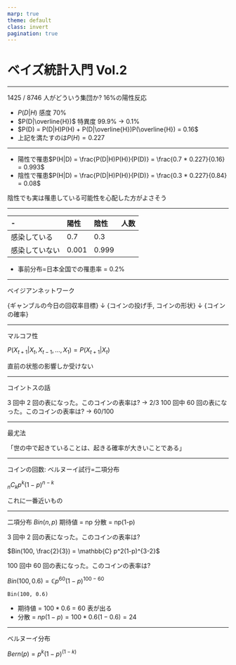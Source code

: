 ```yaml
---
marp: true
theme: default
class: invert
pagination: true
---
```


# ベイズ統計入門 Vol.2

---

1425 / 8746 人がどういう集団か?
16%の陽性反応

- $P(D|H)$ 感度 70%
- $P(D|\overline{H})$ 特異度 99.9% -> 0.1%
- $P(D) = P(D|H)P(H) + P(D|\overline{H})P(\overline{H}) = 0.16$
- 上記を満たすのは$P(H)=0.227$

---

- 陽性で罹患$P(H|D) = \frac{P(D|H)P(H)}{P(D)} = \frac{0.7 * 0.227}{0.16} = 0.993$
- 陰性で罹患$P(H|D) = \frac{P(D|H)P(H)}{P(D)} = \frac{0.3 * 0.227}{0.84} = 0.08$

陰性でも実は罹患している可能性を心配した方がよさそう

---

| -              | 陽性  | 陰性  | 人数 |
| :------------- | :---- | :---- | :--- |
| 感染している   | 0.7   | 0.3   |
| 感染していない | 0.001 | 0.999 |

- 事前分布=日本全国での罹患率 = 0.2%

---

ベイジアンネットワーク

{ギャンブルの今日の回収率目標}
↓
{コインの投げ手, コインの形状}
↓
{コインの確率}

---

マルコフ性

$P(X_{t+1}|X_t, X_{t-1}, \dots, X_1) = P(X_{t+1}|X_t)$

直前の状態の影響しか受けない

---

コイントスの話

3 回中 2 回の表になった。このコインの表率は? -> 2/3
100 回中 60 回の表になった。このコインの表率は? -> 60/100

---

最尤法

「世の中で起きていることは、起きる確率が大きいことである」

---

コインの回数: ベルヌーイ試行=二項分布

${}_nC_kp^k(1-p)^{n-k}$

これに一番近いもの

---

二項分布 $Bin(n,p)$
期待値 = np
分散 = np(1-p)

3 回中 2 回の表になった。このコインの表率は?

$Bin(100, \frac{2}{3}) = \mathbb{C} p^2(1-p)^{3-2}$

100 回中 60 回の表になった。このコインの表率は?

$Bin(100, 0.6) = \mathbb{C} p^{60}(1-p)^{100-60}$

`Bin(100, 0.6)`

- 期待値 = $100 * 0.6$ = 60 表が出る
- 分散 = $np(1-p) = 100* 0.6(1-0.6) = 24$

---

ベルヌーイ分布

$Bern(p) = p^k(1-p)^(1-k)$
